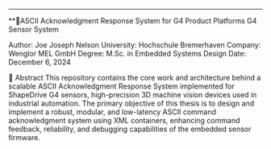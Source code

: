 ---

**📡ASCII Acknowledgment Response System for G4 Product Platforms
G4 Sensor System

Author: Joe Joseph Nelson
University: Hochschule Bremerhaven
Company: Wenglor MEL GmbH
Degree: M.Sc. in Embedded Systems Design
Date: December 6, 2024

📘 Abstract
This repository contains the core work and architecture behind a scalable ASCII Acknowledgment Response System implemented for ShapeDrive G4 sensors, high-precision 3D machine vision devices used in industrial automation.
The primary objective of this thesis is to design and implement a robust, modular, and low-latency ASCII command acknowledgment system using XML containers, enhancing command feedback, reliability, and debugging capabilities of the embedded sensor firmware.
